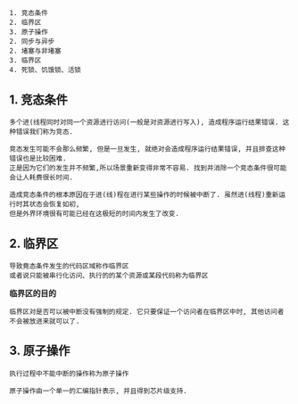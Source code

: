 ## 

```
1. 竞态条件
2. 临界区
3. 原子操作
2. 同步与异步
2. 堵塞与非堵塞
3. 临界区
4. 死锁、饥饿锁、活锁
```

## 1. 竞态条件

```
多个进(线程同时对同一个资源进行访问(一般是对资源进行写入), 造成程序运行结果错误. 这种错误我们称为竞态.

竞态发生可能不会那么频繁, 但是一旦发生, 就绝对会造成程序运行结果错误, 并且排查这种错误也是比较困难.
正是因为它们的发生并不频繁,所以场景重新变得非常不容易. 找到并消除一个竞态条件很可能会让人耗费很长时间.

造成竞态条件的根本原因在于进(线)程在进行某些操作的时候被中断了. 虽然进(线程)重新运行时其状态会恢复如初,
但是外界环境很有可能已经在这极短的时间内发生了改变. 
```

## 2. 临界区

```
导致竟态条件发生的代码区域称作临界区
或者说只能被串行化访问、执行的的某个资源或某段代码称为临界区
```
**临界区的目的**
```
临界区对是否可以被中断没有强制的规定. 它只要保证一个访问者在临界区中时, 其他访问者不会被放进来就可以了. 
```

## 3. 原子操作
```
执行过程中不能中断的操作称为原子操作

原子操作由一个单一的汇编指针表示, 并且得到芯片级支持.
```